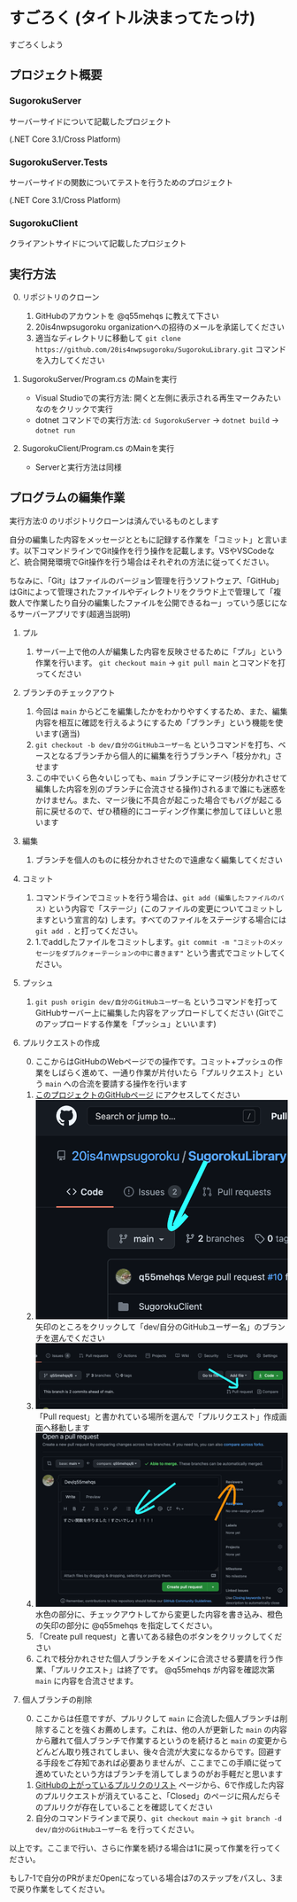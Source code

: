 # すごろく (タイトル決まってたっけ)

すごろくしよう

## プロジェクト概要

### SugorokuServer

サーバーサイドについて記載したプロジェクト

(.NET Core 3.1/Cross Platform)

### SugorokuServer.Tests

サーバーサイドの関数についてテストを行うためのプロジェクト

(.NET Core 3.1/Cross Platform)

### SugorokuClient

クライアントサイドについて記載したプロジェクト

## 実行方法

0. リポジトリのクローン

   1. GitHubのアカウントを @q55mehqs に教えて下さい
   2. 20is4nwpsugoroku organizationへの招待のメールを承諾してください
   3. 適当なディレクトリに移動して `git clone https://github.com/20is4nwpsugoroku/SugorokuLibrary.git` コマンドを入力してください

1. SugorokuServer/Program.cs のMainを実行

   - Visual Studioでの実行方法: 開くと左側に表示される再生マークみたいなのをクリックで実行
   - dotnet コマンドでの実行方法: `cd SugorokuServer` → `dotnet build` → `dotnet run`

2. SugorokuClient/Program.cs のMainを実行

   - Serverと実行方法は同様

## プログラムの編集作業

実行方法:0 のリポジトリクローンは済んでいるものとします

自分の編集した内容をメッセージとともに記録する作業を「コミット」と言います。以下コマンドラインでGit操作を行う操作を記載します。VSやVSCodeなど、統合開発環境でGit操作を行う場合はそれぞれの方法に従ってください。

ちなみに、「Git」はファイルのバージョン管理を行うソフトウェア、「GitHub」はGitによって管理されたファイルやディレクトリをクラウド上で管理して「複数人で作業したり自分の編集したファイルを公開できるねー」っていう感じになるサーバーアプリです(超適当説明)

1. プル

   1. サーバー上で他の人が編集した内容を反映させるために「プル」という作業を行います。 `git checkout main` → `git pull main` とコマンドを打ってください

2. ブランチのチェックアウト

   1. 今回は `main` からどこを編集したかをわかりやすくするため、また、編集内容を相互に確認を行えるようにするため「ブランチ」という機能を使います(適当)
   2. `git checkout -b dev/自分のGitHubユーザー名` というコマンドを打ち、ベースとなるブランチから個人的に編集を行うブランチへ「枝分かれ」させます
   3. この中でいくら色々いじっても、`main` ブランチにマージ(枝分かれさせて編集した内容を別のブランチに合流させる操作)されるまで誰にも迷惑をかけません。また、マージ後に不具合が起こった場合でもバグが起こる前に戻せるので、ぜひ積極的にコーディング作業に参加してほしいと思います

3. 編集

   1. ブランチを個人のものに枝分かれさせたので遠慮なく編集してください

4. コミット

   1. コマンドラインでコミットを行う場合は、`git add (編集したファイルのパス)` という内容で「ステージ」(このファイルの変更についてコミットしますという宣言的な) します。すべてのファイルをステージする場合には `git add .` と打ってください。
   2. 1.でaddしたファイルをコミットします。`git commit -m "コミットのメッセージをダブルクォーテーションの中に書きます"` という書式でコミットしてください。

5. プッシュ

   1. `git push origin dev/自分のGitHubユーザー名` というコマンドを打ってGitHubサーバー上に編集した内容をアップロードしてください (Gitでこのアップロードする作業を「プッシュ」といいます)

6. プルリクエストの作成

   0. ここからはGitHubのWebページでの操作です。コミット+プッシュの作業をしばらく進めて、一通り作業が片付いたら「プルリクエスト」という `main` への合流を要請する操作を行います
   1. [このプロジェクトのGitHubページ](https://github.com/20is4nwpsugoroku/SugorokuLibrary) にアクセスしてください
   2. ![ブランチの選択](img/github_select_branch.png)矢印のところをクリックして「dev/自分のGitHubユーザー名」のブランチを選んでください
   3. ![プルリク作成](img/github_create_PR.png) 「Pull request」と書かれている場所を選んで「プルリクエスト」作成画面へ移動します
   4. ![プルリク編集画面](img/github_edit_PR.png) 水色の部分に、チェックアウトしてから変更した内容を書き込み、橙色の矢印の部分に @q55mehqs を指定してください。
   5. 「Create pull request」と書いてある緑色のボタンをクリックしてください
   6. これで枝分かれさせた個人ブランチをメインに合流させる要請を行う作業、「プルリクエスト」は終了です。 @q55mehqs が内容を確認次第 `main` に内容を合流させます。

7. 個人ブランチの削除

   0. ここからは任意ですが、プルリクして `main` に合流した個人ブランチは削除することを強くお薦めします。これは、他の人が更新した `main` の内容から離れて個人ブランチで作業するというのを続けると `main` の変更からどんどん取り残されてしまい、後々合流が大変になるからです。回避する手段をご存知であれば必要ありませんが、ここまでこの手順に従って進めていたという方はブランチを消してしまうのがお手軽だと思います
   1. [GitHubの上がっているプルリクのリスト](https://github.com/20is4nwpsugoroku/SugorokuLibrary/pulls) ページから、6で作成した内容のプルリクエストが消えていること、「Closed」のページに飛んだらそのプルリクが存在していることを確認してください
   2. 自分のコマンドラインまで戻り、`git checkout main` → `git branch -d dev/自分のGitHubユーザー名` を行ってください。

以上です。ここまで行い、さらに作業を続ける場合は1に戻って作業を行ってください。

もし7-1で自分のPRがまだOpenになっている場合は7のステップをパスし、3まで戻り作業をしてください。
